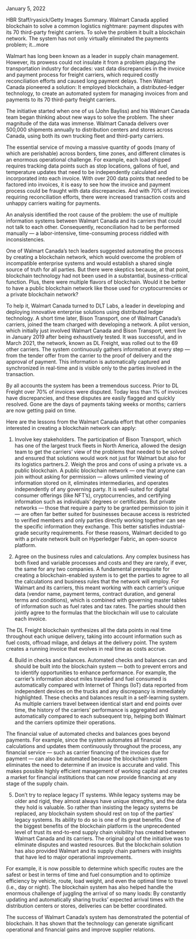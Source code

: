 
January 5, 2022

HBR Staff/ryasick/Getty Images
Summary.   Walmart Canada applied blockchain to solve a common logistics nightmare: payment disputes with its 70 third-party freight carriers. To solve the problem it built a blockchain network. The system has not only virtually eliminated the payments problem; it...more

Walmart has long been known as a leader in supply chain management. However, its prowess could not insulate it from a problem plaguing the transportation industry for decades: vast data discrepancies in the invoice and payment process for freight carriers, which required costly reconciliation efforts and caused long payment delays. Then Walmart Canada pioneered a solution: It employed blockchain, a distributed-ledger technology, to create an automated system for managing invoices from and payments to its 70 third-party freight carriers.

The initiative started when one of us (John Bayliss) and his Walmart Canada team began thinking about new ways to solve the problem. The sheer magnitude of the data was immense. Walmart Canada delivers over 500,000 shipments annually to distribution centers and stores across Canada, using both its own trucking fleet and third-party carriers.

The essential service of moving a massive quantity of goods (many of which are perishable) across borders, time zones, and different climates is an enormous operational challenge. For example, each load shipped requires tracking data points such as stop locations, gallons of fuel, and temperature updates that need to be independently calculated and incorporated into each invoice. With over 200 data points that needed to be factored into invoices, it is easy to see how the invoice and payment process could be fraught with data discrepancies. And with 70% of invoices requiring reconciliation efforts, there were increased transaction costs and unhappy carriers waiting for payments.

An analysis identified the root cause of the problem: the use of multiple information systems between Walmart Canada and its carriers that could not talk to each other. Consequently, reconciliation had to be performed manually — a labor-intensive, time-consuming process riddled with inconsistencies.

One of Walmart Canada’s tech leaders suggested automating the process by creating a blockchain network, which would overcome the problem of incompatible enterprise systems and would establish a shared single source of truth for all parties. But there were skeptics because, at that point, blockchain technology had not been used in a substantial, business-critical function. Plus, there were multiple flavors of blockchain. Would it be better to have a public blockchain network like those used for cryptocurrencies or a private blockchain network?

To help it, Walmart Canada turned to DLT Labs, a leader in developing and deploying innovative enterprise solutions using distributed ledger technology. A short time later, Bison Transport, one of Walmart Canada’s carriers, joined the team charged with developing a network. A pilot version, which initially just involved Walmart Canada and Bison Transport, went live in January 2019 after being exhaustively tested. It was successful, and in March 2021, the network, known as DL Freight, was rolled out to the 69 other carriers. The system continuously gathers information at every step — from the tender offer from the carrier to the proof of delivery and the approval of payment. This information is automatically captured and synchronized in real-time and is visible only to the parties involved in the transaction.

By all accounts the system has been a tremendous success. Prior to DL Freight over 70% of invoices were disputed. Today less than 1% of invoices have discrepancies, and these disputes are easily flagged and quickly resolved. Gone are the days of payments taking weeks or months; carriers are now getting paid on time.

Here are the lessons from the Walmart Canada effort that other companies interested in creating a blockchain network can apply:

1. Involve key stakeholders. The participation of Bison Transport, which has one of the largest truck fleets in North America, allowed the design team to get the carriers’ view of the problems that needed to be solved and ensured that solutions would work not just for Walmart but also for its logistics partners.2. Weigh the pros and cons of using a private vs. a public blockchain. A public blockchain network — one that anyone can join without asking for permission — allows unlimited viewing of information stored on it, eliminates intermediaries, and operates independently of any governing party. It is well-suited for digital consumer offerings (like NFT’s), cryptocurrencies, and certifying information such as individuals’ degrees or certificates.
But private networks — those that require a party to be granted permission to join it — are often far better suited for businesses because access is restricted to verified members and only parties directly working together can see the specific information they exchange. This better satisfies industrial-grade security requirements. For these reasons, Walmart decided to go with a private network built on Hyperledger Fabric, an open-source platform.

3. Agree on the business rules and calculations. Any complex business has both fixed and variable processes and costs and they are rarely, if ever, the same for any two companies. A fundamental prerequisite for creating a blockchain-enabled system is to get the parties to agree to all the calculations and business rules that the network will employ.
For Walmart and its carriers, this meant working with each carrier’s unique data (vendor name, payment terms, contract duration, and general terms and conditions), which is combined with governing master tables of information such as fuel rates and tax rates. The parties should then jointly agree to the formulas that the blockchain will use to calculate each invoice.

The DL Freight blockchain synthesizes all the data points in real time throughout each unique delivery, taking into account information such as fuel costs, offroad milage, and delays at the delivery point. The system creates a running invoice that evolves in real time as costs accrue.

4. Build in checks and balances. Automated checks and balances can and should be built into the blockchain system — both to prevent errors and to identify opportunities to enhance performance. For example, the carrier’s information about miles traveled and fuel consumed is automatically compared with Internet of Things (IoT) data reported from independent devices on the trucks and any discrepancy is immediately highlighted.
These checks and balances result in a self-learning system. As multiple carriers travel between identical start and end points over time, the history of the carriers’ performance is aggregated and automatically compared to each subsequent trip, helping both Walmart and the carriers optimize their operations.

The financial value of automated checks and balances goes beyond payments. For example, since the system automates all financial calculations and updates them continuously throughout the process, any financial service — such as carrier financing of the invoices due for payment — can also be automated because the blockchain system eliminates the need to determine if an invoice is accurate and valid. This makes possible highly efficient management of working capital and creates a market for financial institutions that can now provide financing at any stage of the supply chain.

5. Don’t try to replace legacy IT systems. While legacy systems may be older and rigid, they almost always have unique strengths, and the data they hold is valuable. So rather than insisting the legacy systems be replaced, any blockchain system should rest on top of the parties’ legacy systems. Its ability to do so is one of its great benefits.
One of the biggest benefits of the blockchain platform is the unprecedented level of trust its end-to-end supply chain visibility has created between Walmart Canada and its carriers. The original goal of the initiative was to eliminate disputes and wasted resources. But the blockchain solution has also provided Walmart and its supply chain partners with insights that have led to major operational improvements.

For example, it is now possible to determine which specific routes are the safest or best in terms of time and fuel consumption and to optimize efficiency by vehicle, route, load weight, and even the optimal time to travel (i.e., day or night). The blockchain system has also helped handle the enormous challenge of juggling the arrival of so many loads: By constantly updating and automatically sharing trucks’ expected arrival times with the distribution centers or stores, deliveries can be better coordinated.

The success of Walmart Canada’s system has demonstrated the potential of blockchain. It has shown that the technology can generate significant operational and financial gains and improve supplier relations.